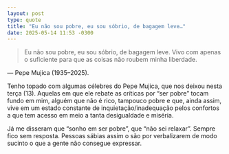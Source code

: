 ```yaml
---
layout: post
type: quote
title: "Eu não sou pobre, eu sou sóbrio, de bagagem leve…"
date: 2025-05-14 11:53 -0300
---
```

>Eu não sou pobre, eu sou sóbrio, de bagagem leve. Vivo com apenas o suficiente para que as coisas não roubem minha liberdade.

— Pepe Mujica (1935–2025).

Tenho topado com algumas célebres do Pepe Mujica, que nos deixou nesta terça&nbsp;(13). Aquelas em que ele rebate as críticas por “ser pobre” tocam fundo em mim, alguém que não é rico, tampouco pobre e que, ainda assim, vive em um estado constante de inquietação/inadequação pelos confortos a que tem acesso em meio a tanta desigualdade e miséria.

Já me disseram que “sonho em ser pobre”, que “não sei relaxar”. Sempre fico sem resposta. Pessoas sábias assim o são por verbalizarem de modo sucinto o que a gente não consegue expressar.